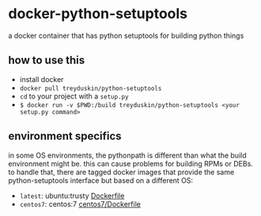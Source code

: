 # docker-python-setuptools
a docker container that has python setuptools for building python things

## how to use this

   * install docker
   * `docker pull treyduskin/python-setuptools`
   * `cd` to your project with a `setup.py`
   * `$ docker run -v $PWD:/build treyduskin/python-setuptools <your setup.py command>`

## environment specifics

in some OS environments, the pythonpath is different than what the build environment
might be.  this can cause problems for building RPMs or DEBs.  to handle that, there are
tagged docker images that provide the same python-setuptools interface but based
on a different OS:

   * `latest`: ubuntu:trusty [Dockerfile](Dockerfile)
   * `centos7`: centos:7 [centos7/Dockerfile](centos7/Dockerfile)
 
